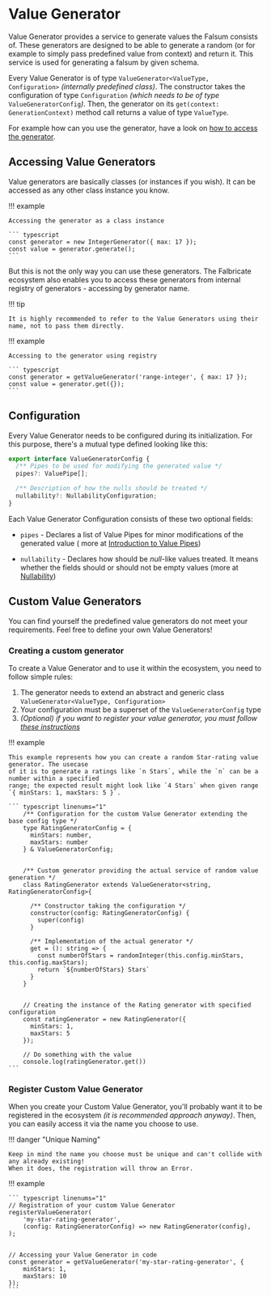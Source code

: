 # Value Generator

Value Generator provides a service to generate values the Falsum consists of. These generators are designed to be
able to generate a random (or for example to simply pass predefined value from context) and return it. This service is
used for generating a falsum by given schema.

Every Value Generator is of type `ValueGenerator<ValueType, Configuration>` _(internally predefined class)_.
The constructor takes the configuration of type `Configuration` _(which needs to be of type_ `ValueGeneratorConfig`_)_.
Then, the generator on its `get(context: GenerationContext)` method call returns a value of type `ValueType`.

For example how can you use the generator, have a look on [how to access the generator](#accessing-value-generators).


## Accessing Value Generators

Value generators are basically classes (or instances if you wish). It can be accessed as any other
class instance you know.

!!! example

    Accessing the generator as a class instance

    ``` typescript
    const generator = new IntegerGenerator({ max: 17 });
    const value = generator.generate();
    ```

But this is not the only way you can use these generators. The Falbricate ecosystem also enables you to
access these generators from internal registry of generators - accessing by generator name.

!!! tip

    It is highly recommended to refer to the Value Generators using their name, not to pass them directly.

!!! example

    Accessing to the generator using registry

    ``` typescript
    const generator = getValueGenerator('range-integer', { max: 17 });
    const value = generator.get({});
    ```

## Configuration

Every Value Generator needs to be configured during its initialization.
For this purpose, there's a mutual type defined looking like this:

```typescript
export interface ValueGeneratorConfig {
  /** Pipes to be used for modifying the generated value */
  pipes?: ValuePipe[];

  /** Description of how the nulls should be treated */
  nullability?: NullabilityConfiguration;
}
```

Each Value Generator Configuration consists of these two optional fields:

- `pipes` - Declares a list of Value Pipes for minor modifications of the generated value (
  more at [Introduction to Value Pipes](../Pipes/Value-Pipes/00_value-pipes.md))

- `nullability` - Declares how should be _null_-like values treated. It means whether the fields
  should or should not be empty values (more at [Nullability](../Nullability/00_nullability.md))

## Custom Value Generators

You can find yourself the predefined value generators do not meet your requirements. Feel free to define
your own Value Generators!

### Creating a custom generator

To create a Value Generator and to use it within the ecosystem, you need to follow simple rules:

1. The generator needs to extend an abstract and generic class `ValueGenerator<ValueType, Configuration>`
2. Your configuration must be a superset of the `ValueGeneratorConfig` type
3. _(Optional) if you want to register your value generator, you must follow [these instructions](#register-custom-value-generator)_

!!! example

    This example represents how you can create a random Star-rating value generator. The usecase
    of it is to generate a ratings like `n Stars`, while the `n` can be a number within a specified
    range; the expected result might look like `4 Stars` when given range `{ minStars: 1, maxStars: 5 }`.

    ``` typescript linenums="1"
        /** Configuration for the custom Value Generator extending the base config type */
        type RatingGeneratorConfig = {
          minStars: number,
          maxStars: number
        } & ValueGeneratorConfig;


        /** Custom generator providing the actual service of random value generation */
        class RatingGenerator extends ValueGenerator<string, RatingGeneratorConfig>{

          /** Constructor taking the configuration */
          constructor(config: RatingGeneratorConfig) {
            super(config)
          }

          /** Implementation of the actual generator */
          get = (): string => {
            const numberOfStars = randomInteger(this.config.minStars, this.config.maxStars);
            return `${numberOfStars} Stars`
          }
        }


        // Creating the instance of the Rating generator with specified configuration
        const ratingGenerator = new RatingGenerator({
          minStars: 1,
          maxStars: 5
        });

        // Do something with the value
        console.log(ratingGenerator.get())
    ```

### Register Custom Value Generator

When you create your Custom Value Generator, you'll probably want it to be registered in the
ecosystem _(it is recommended approach anyway)_. Then, you can easily access it via the name you choose to use.

!!! danger "Unique Naming"

    Keep in mind the name you choose must be unique and can't collide with any already existing!
    When it does, the registration will throw an Error.

!!! example

    ``` typescript linenums="1"
    // Registration of your custom Value Generator
    registerValueGenerator(
        'my-star-rating-generator',
        (config: RatingGeneratorConfig) => new RatingGenerator(config),
    );


    // Accessing your Value Generator in code
    const generator = getValueGenerator('my-star-rating-generator', {
        minStars: 1,
        maxStars: 10
    });
    ```
